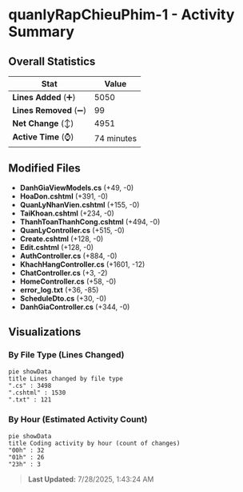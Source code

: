 # quanlyRapChieuPhim-1 - Activity Summary 

## Overall Statistics

| Stat                   | Value                                                             |
| ---------------------- | ----------------------------------------------------------------- |
| **Lines Added** (➕)   | 5050                                          |
| **Lines Removed** (➖) | 99                                        |
| **Net Change** (↕)    | 4951                |
| **Active Time** (⌚)   | 74 minutes |


## Modified Files
- **DanhGiaViewModels.cs** (+49, -0)
- **HoaDon.cshtml** (+391, -0)
- **QuanLyNhanVien.cshtml** (+155, -0)
- **TaiKhoan.cshtml** (+234, -0)
- **ThanhToanThanhCong.cshtml** (+494, -0)
- **QuanLyController.cs** (+515, -0)
- **Create.cshtml** (+128, -0)
- **Edit.cshtml** (+128, -0)
- **AuthController.cs** (+884, -0)
- **KhachHangController.cs** (+1601, -12)
- **ChatController.cs** (+3, -2)
- **HomeController.cs** (+58, -0)
- **error_log.txt** (+36, -85)
- **ScheduleDto.cs** (+30, -0)
- **DanhGiaController.cs** (+344, -0)

## Visualizations

### By File Type (Lines Changed)

```mermaid
pie showData
title Lines changed by file type
".cs" : 3498
".cshtml" : 1530
".txt" : 121
```

### By Hour (Estimated Activity Count)

```mermaid
pie showData
title Coding activity by hour (count of changes)
"00h" : 32
"01h" : 26
"23h" : 3
```


> **Last Updated:** 7/28/2025, 1:43:24 AM